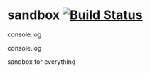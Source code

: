 # sandbox [![Build Status](https://travis-ci.org/luics/sandbox.png)](https://travis-ci.org/luics/sandbox)
  
console.log

console.log  

sandbox for everything
